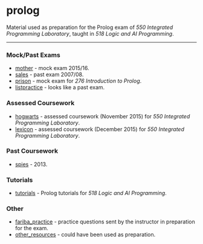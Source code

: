 # prolog

Material used as preparation for the Prolog exam of _550 Integrated Programming Laboratory_, taught in _518 Logic and AI Programming_.

---

### Mock/Past Exams

- [mother](mother) - mock exam 2015/16.
- [sales](sales) - past exam 2007/08.
- [prison](prison) - mock exam for _276 Introduction to Prolog_.
- [listpractice](listpractice) - looks like a past exam.

### Assessed Coursework

- [hogwarts](hogwarts) - assessed coursework (November 2015) for _550 Integrated Programming Laboratory_.
- [lexicon](lexicon) - assessed coursework (December 2015) for _550 Integrated Programming Laboratory_.

### Past Coursework

- [spies](spies) - 2013.

### Tutorials

- [tutorials](tutorials) - Prolog tutorials for _518 Logic and AI Programming_.

### Other

- [fariba_practice](fariba_practice) - practice questions sent by the instructor in preparation for the exam.
- [other_resources](other_resources) - could have been used as preparation.
